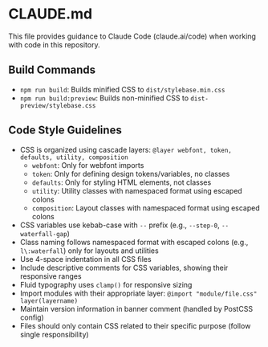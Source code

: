 # CLAUDE.md

This file provides guidance to Claude Code (claude.ai/code) when working with code in this repository.

## Build Commands
- `npm run build`: Builds minified CSS to `dist/stylebase.min.css`
- `npm run build:preview`: Builds non-minified CSS to `dist-preview/stylebase.css`

## Code Style Guidelines
- CSS is organized using cascade layers: `@layer webfont, token, defaults, utility, composition`
  - `webfont`: Only for webfont imports
  - `token`: Only for defining design tokens/variables, no classes
  - `defaults`: Only for styling HTML elements, not classes
  - `utility`: Utility classes with namespaced format using escaped colons
  - `composition`: Layout classes with namespaced format using escaped colons
- CSS variables use kebab-case with `--` prefix (e.g., `--step-0`, `--waterfall-gap`)
- Class naming follows namespaced format with escaped colons (e.g., `l\:waterfall`) only for layouts and utilities
- Use 4-space indentation in all CSS files
- Include descriptive comments for CSS variables, showing their responsive ranges
- Fluid typography uses `clamp()` for responsive sizing
- Import modules with their appropriate layer: `@import "module/file.css" layer(layername)`
- Maintain version information in banner comment (handled by PostCSS config)
- Files should only contain CSS related to their specific purpose (follow single responsibility)